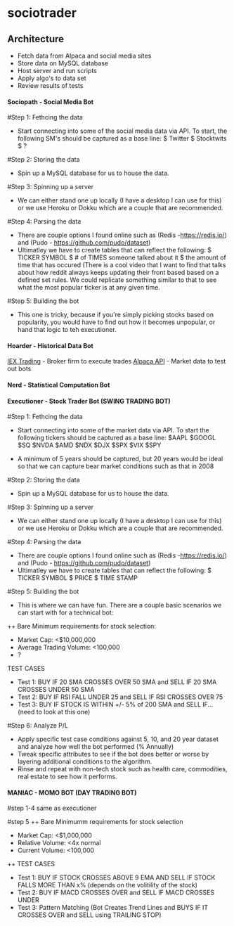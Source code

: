 # sociotrader

## Architecture
- Fetch data from Alpaca and social media sites
- Store data on MySQL database
- Host server and run scripts
- Apply algo's to data set
- Review results of tests

#### Sociopath - Social Media Bot
#Step 1: Fethcing the data
- Start connecting into some of the social media data via API. To start, the following SM's should be captured as a base line:
  $ Twitter
  $ Stocktwits
  $ ?

#Step 2: Storing the data
- Spin up a MySQL database for us to house the data. 

#Step 3: Spinning up a server
- We can either stand one up locally (I have a desktop I can use for this) or we use Heroku or Dokku which are a couple that are recommended.

#Step 4: Parsing the data
- There are couple options I found online such as (Redis -https://redis.io/) and (Pudo - https://github.com/pudo/dataset)
- Ultimatley we have to create tables that can reflect the following:
  $ TICKER SYMBOL
  $ # of TIMES someone talked about it
  $ the amount of time that has occured
      (There is a cool video that I want to find that talks about how reddit always keeps updating their front based based on a defined set rules. We could replicate something similar to that to see what the most popular ticker is at any given time.
      
#Step 5: Building the bot
- This one is tricky, because if you're simply picking stocks based on popularity, you would have to find out how it becomes unpopular, or hand that logic to teh executioner.

#### Hoarder - Historical Data Bot
[IEX Trading](https://iextrading.com/developer/) - Broker firm to execute trades
[Alpaca API](https://alpaca.markets/) - Market data to test out bots

#### Nerd - Statistical Computation Bot

#### Executioner - Stock Trader Bot (SWING TRADING BOT)

#Step 1: Fethcing the data
- Start connecting into some of the market data via API. To start the following tickers should be captured as a base line:
  $AAPL
  $GOOGL
  $SQ
  $NVDA
  $AMD
  $NDX
  $DJX
  $SPX
  $VIX
  $SPY

- A minimum of 5 years should be captured, but 20 years would be ideal so that we can capture bear market conditions such as that in 2008

#Step 2: Storing the data
- Spin up a MySQL database for us to house the data. 

#Step 3: Spinning up a server
- We can either stand one up locally (I have a desktop I can use for this) or we use Heroku or Dokku which are a couple that are recommended.

#Step 4: Parsing the data
- There are couple options I found online such as (Redis -https://redis.io/) and (Pudo - https://github.com/pudo/dataset)
- Ultimatley we have to create tables that can reflect the following:
  $ TICKER SYMBOL
  $ PRICE
  $ TIME STAMP

#Step 5: Building the bot
- This is where we can have fun. There are a couple basic scenarios we can start with for a technical bot:

++ Bare Minimum requirements for stock selection:
  - Market Cap: <$10,000,000
  - Average Trading Volume: <100,000
  - ?

TEST CASES
  - Test 1: BUY IF 20 SMA CROSSES OVER 50 SMA and SELL IF 20 SMA CROSSES UNDER 50 SMA
  - Test 2: BUY IF RSI FALL UNDER 25 and SELL IF RSI CROSSES OVER 75
  - Test 3: BUY IF STOCK IS WITHIN +/- 5% of 200 SMA and SELL IF... (need to look at this one)
  
#Step 6: Analyze P/L
- Apply specific test case conditions against 5, 10, and 20 year dataset and analyze how well the bot performed (% Annually)
- Tweak specific attributes to see if the bot does better or worse by layering additional conditions to the algorithm.
- Rinse and repeat with non-tech stock such as health care, commodities, real estate to see how it performs.

#### MANIAC - MOMO BOT (DAY TRADING BOT)

#step 1-4 same as executioner

#step 5
++ Bare Minimumm requirements for stock selection
  - Market Cap: <$1,000,000
  - Relative Volume: <4x normal
  - Current Volume: <100,000

++ TEST CASES
  - Test 1: BUY IF STOCK CROSSES ABOVE 9 EMA AND SELL IF STOCK FALLS MORE THAN x% (depends on the volitility of the stock)
  - Test 2: BUY IF MACD CROSSES OVER and SELL IF MACD CROSSES UNDER
  - Test 3: Pattern Matching (Bot Creates Trend Lines and BUYS IF IT CROSSES OVER and SELL using TRAILING STOP)
